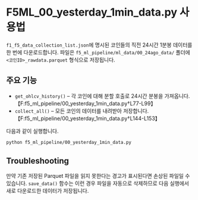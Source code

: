 # F5ML_00_yesterday_1min_data.py 사용법

`f1_f5_data_collection_list.json`에 명시된 코인들의 직전 24시간 1분봉 데이터를 한 번에 다운로드합니다.
파일은 `f5_ml_pipeline/ml_data/00_24ago_data/` 폴더에 `<코인ID>_rawdata.parquet` 형식으로 저장됩니다.

## 주요 기능
- `get_ohlcv_history()` – 각 코인에 대해 분할 호출로 24시간 분봉을 가져옵니다.【F:f5_ml_pipeline/00_yesterday_1min_data.py†L77-L99】
- `collect_all()` – 모든 코인의 데이터를 내려받아 저장합니다.【F:f5_ml_pipeline/00_yesterday_1min_data.py†L144-L153】

다음과 같이 실행합니다.
```bash
python f5_ml_pipeline/00_yesterday_1min_data.py
```

## Troubleshooting

만약 기존 저장된 Parquet 파일을 읽지 못한다는 경고가 표시된다면 손상된 파일일 수 있습니다.
`save_data()` 함수는 이런 경우 파일을 자동으로 삭제하므로 다음 실행에서 새로 다운로드한 데이터가 저장됩니다.
